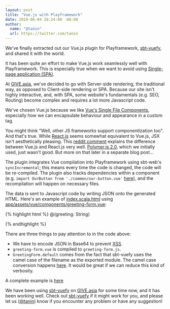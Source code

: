 ```yaml
---
layout: post
title: "Vue.js with Playframework"
date: 2018-06-04 16:24:00 -08:00
author:
  name: "@tanin"
  url: https://twitter.com/tanin
---
```


We've finally extracted out our Vue.js plugin for Playframework, <a href="https://github.com/GIVESocialMovement/sbt-vuefy">sbt-vuefy</a>, and shared it with the world.

It has been quite an effort to make Vue.js work seamlessly well with Playframework. This is especially true when we want to avoid using <a href="https://en.wikipedia.org/wiki/Single-page_application">Single-page application (SPA)</a>.

<!---excerpt--->

At <a href="https://give.asia">GIVE.asia</a>, we've decided to go with Server-side rendering, the traditional way, as opposed to Client-side rendering or SPA. Because our site isn't highly interactive, and, with SPA, some website's fundamentals (e.g. SEO, Routing) become complex
and requires a lot more Javascript code.

We've chosen Vue.js because we like <a href="https://vuejs.org/v2/guide/single-file-components.html">Vue's Single File Components</a>, especially how we can encapsulate behaviour and appearance in a custom tag.

You might think "Well, other JS frameworks support componentization too". And that's true. While <a href="https://reactjs.org">React.js</a> seems somewhat equivalent to Vue.js, JSX isn't aesthetically pleasing. This <a href="https://www.reddit.com/r/javascript/comments/8o781t/vuejs_or_react_which_you_would_chose_and_why/e01qn55/">reddit comment</a> explains the difference between Vue.js and React.js very well. <a href="https://www.polymer-project.org">Polymer.js 2.0</a>, which we initially used, just wasn't good. But more on that later in a separate blog post...

The plugin integrates Vue compilation into Playframework using sbt-web's `syncIncremental`; this means every time the code is changed, the code will be re-compiled. The plugin also tracks dependencies within a component (e.g. `import OurButton from './common/our-button.vue'` <a href="https://github.com/GIVESocialMovement/sbt-vuefy/blob/master/test-play-project/app/assets/vue/components/greeting-form.vue">here</a>), and the recompilation will happen on necessary files.

The data is sent to Javascript code by writing JSON onto the generated HTML. Here's an example of <a href="https://github.com/GIVESocialMovement/sbt-vuefy/blob/master/test-play-project/app/views/index.scala.html">index.scala.html</a> using <a href="https://github.com/GIVESocialMovement/sbt-vuefy/blob/master/test-play-project/app/assets/vue/components/greeting-form.vue">app/assets/vue/components/greeting-form.vue</a>:

{% highlight html %}
@(greeting: String)

<script src="https://cdnjs.cloudflare.com/ajax/libs/vue/2.5.16/vue.js"></script>
<script src='@routes.Assets.versioned("vue/components/greeting-form.js")'></script>

<script>
  function parse(s) {
    return JSON.parse(decodeURIComponent(escape(atob(s))));
  }
</script>

<div id="app"></div>
<script>
  var app = new Vue({
    el: '#app',
    render: function(html) {
      return html(GreetingForm.default, {
        props: {
          greeting: parse("@libraries.Base64.encodeString(greeting)")
        }
      });
    }
  })
</script>
{% endhighlight %}

There are three things to pay attention to in the code above:

* We have to encode JSON in Base64 to prevent <a href="https://www.owasp.org/index.php/Cross-site_Scripting_(XSS)">XSS</a>.
* `greeting-form.vue` is compiled to `greeting-form.js`.
* `GreetingForm.default` comes from the fact that sbt-vuefy uses the camel case of the filename as the exported module. The camel case conversion happens <a href="https://github.com/GIVESocialMovement/sbt-vuefy/blob/master/src/main/resources/sbt-vuefy-plugin.js#L2">here</a>. It would be great if we can reduce this kind of verbosity.

A complete example is <a href="https://github.com/GIVESocialMovement/sbt-vuefy/tree/master/test-play-project">here</a>

We have been using <a href="https://github.com/GIVESocialMovement/sbt-vuefy">sbt-vuefy</a> on <a href="https://give.asia">GIVE.asia</a> for some time now, and it has been working well.
Check out <a href="https://github.com/GIVESocialMovement/sbt-vuefy">sbt-vuefy</a> if it might work for you,
and please let us (<a href="https://twitter.com/tanin">@tanin</a>) know if you encounter any problem or have any suggestion!
